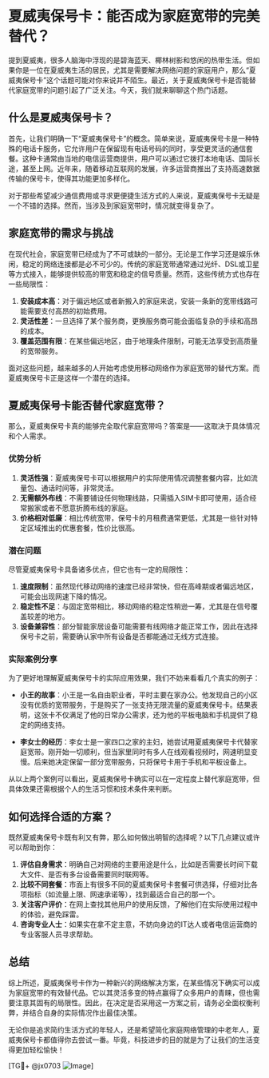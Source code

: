 # 夏威夷保号卡：能否成为家庭宽带的完美替代？

提到夏威夷，很多人脑海中浮现的是碧海蓝天、椰林树影和悠闲的热带生活。但如果你是一位在夏威夷生活的居民，尤其是需要解决网络问题的家庭用户，那么“夏威夷保号卡”这个话题可能对你来说并不陌生。最近，关于夏威夷保号卡是否能替代家庭宽带的问题引起了广泛关注。今天，我们就来聊聊这个热门话题。

## 什么是夏威夷保号卡？

首先，让我们明确一下“夏威夷保号卡”的概念。简单来说，夏威夷保号卡是一种特殊的电话卡服务，它允许用户在保留现有电话号码的同时，享受更灵活的通信套餐。这种卡通常由当地的电信运营商提供，用户可以通过它拨打本地电话、国际长途，甚至上网。近年来，随着移动互联网的发展，许多运营商推出了支持高速数据传输的保号卡，使得其功能更加多样化。

对于那些希望减少通信费用或寻求更便捷生活方式的人来说，夏威夷保号卡无疑是一个不错的选择。然而，当涉及到家庭宽带时，情况就变得复杂了。

## 家庭宽带的需求与挑战

在现代社会，家庭宽带已经成为了不可或缺的一部分。无论是工作学习还是娱乐休闲，稳定的网络连接都是必不可少的。传统的家庭宽带通常通过光纤、DSL或卫星等方式接入，能够提供较高的带宽和稳定的信号质量。然而，这些传统方式也存在一些局限性：

1. **安装成本高**：对于偏远地区或者新搬入的家庭来说，安装一条新的宽带线路可能需要支付高昂的初始费用。
2. **灵活性差**：一旦选择了某个服务商，更换服务商可能会面临复杂的手续和高昂的成本。
3. **覆盖范围有限**：在某些偏远地区，由于地理条件限制，可能无法享受到高质量的宽带服务。

面对这些问题，越来越多的人开始考虑使用移动网络作为家庭宽带的替代方案。而夏威夷保号卡正是这样一个潜在的选择。

## 夏威夷保号卡能否替代家庭宽带？

那么，夏威夷保号卡真的能够完全取代家庭宽带吗？答案是——这取决于具体情况和个人需求。

### 优势分析

1. **灵活性强**：夏威夷保号卡可以根据用户的实际使用情况调整套餐内容，比如流量包、通话时间等，非常灵活。
2. **无需额外布线**：不需要铺设任何物理线路，只需插入SIM卡即可使用，适合经常搬家或者不愿意折腾布线的家庭。
3. **价格相对低廉**：相比传统宽带，保号卡的月租费通常更低，尤其是一些针对特定区域推出的优惠套餐，性价比很高。

### 潜在问题

尽管夏威夷保号卡具备诸多优点，但它也有一定的局限性：

1. **速度限制**：虽然现代移动网络的速度已经非常快，但在高峰期或者偏远地区，可能会出现网速下降的情况。
2. **稳定性不足**：与固定宽带相比，移动网络的稳定性稍逊一筹，尤其是在信号覆盖较差的地方。
3. **设备兼容性**：部分智能家居设备可能需要有线网络才能正常工作，因此在选择保号卡之前，需要确认家中所有设备是否都能通过无线方式连接。

### 实际案例分享

为了更好地理解夏威夷保号卡的实际应用效果，我们不妨来看看几个真实的例子：

- **小王的故事**：小王是一名自由职业者，平时主要在家办公。他发现自己的小区没有优质的宽带服务，于是购买了一张支持无限流量的夏威夷保号卡。结果表明，这张卡不仅满足了他的日常办公需求，还为他的平板电脑和手机提供了稳定的网络支持。
  
- **李女士的经历**：李女士是一家四口之家的主妇，她尝试用夏威夷保号卡代替家庭宽带。刚开始一切顺利，但当家里同时有多人在线观看视频时，网速明显变慢。后来她决定保留一部分宽带服务，只将保号卡用于手机和平板设备上。

从以上两个案例可以看出，夏威夷保号卡确实可以在一定程度上替代家庭宽带，但具体效果还需根据个人的生活习惯和技术条件来判断。

## 如何选择合适的方案？

既然夏威夷保号卡既有利又有弊，那么如何做出明智的选择呢？以下几点建议或许可以帮助到你：

1. **评估自身需求**：明确自己对网络的主要用途是什么，比如是否需要长时间下载大文件、是否有多台设备需要同时联网等。
2. **比较不同套餐**：市面上有很多不同的夏威夷保号卡套餐可供选择，仔细对比各项指标（如流量上限、网速承诺等），找到最适合自己的那一个。
3. **关注客户评价**：在网上查找其他用户的使用反馈，了解他们在实际使用过程中的体验，避免踩雷。
4. **咨询专业人士**：如果实在拿不定主意，不妨向身边的IT达人或者电信运营商的专业客服人员寻求帮助。

## 总结

综上所述，夏威夷保号卡作为一种新兴的网络解决方案，在某些情况下确实可以成为家庭宽带的有效替代品。它以其灵活多变的特点赢得了众多用户的青睐，但也需要注意其固有的局限性。因此，在决定是否采用这一方案之前，请务必全面权衡利弊，并结合自身的实际情况作出最佳决策。

无论你是追求简约生活方式的年轻人，还是希望简化家庭网络管理的中老年人，夏威夷保号卡都值得你去尝试一番。毕竟，科技进步的目的就是为了让我们的生活变得更加轻松愉快！

[TG💪+ @jx0703 ![Image](https://github.com/user-attachments/assets/dbca1d08-cadb-493c-b0ec-ad6f7a83f270)]